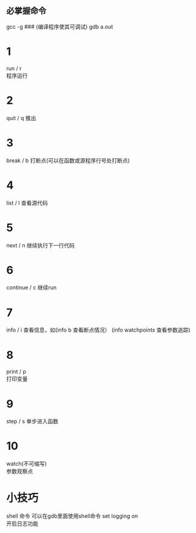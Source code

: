 ## 必掌握命令    
gcc -g ###  (编译程序使其可调试)
gdb a.out

# 1 
run / r   
程序运行

# 2
quit / q
推出

# 3
break / b 
打断点(可以在函数或源程序行号处打断点)  

# 4 
list / l
查看源代码

# 5
next / n
继续执行下一行代码

# 6 
continue / c
继续run

# 7
info / i
查看信息，如(info b 查看断点情况） (info watchpoints 查看参数追踪) 

# 8
print / p  
打印变量

# 9 
step / s
单步进入函数 

# 10 
watch(不可缩写)  
参数观察点  


# 小技巧
shell 命令
可以在gdb里面使用shell命令
set logging on  
开启日志功能    
   

